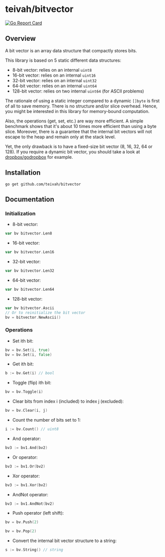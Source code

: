# teivah/bitvector

[![Go Report Card](https://goreportcard.com/badge/github.com/teivah/bitvector)](https://goreportcard.com/report/github.com/teivah/bitvector)

## Overview

A bit vector is an array data structure that compactly stores bits.

This library is based on 5 static different data structures:
* 8-bit vector: relies on an internal `uint8`
* 16-bit vector: relies on an internal `uint16`
* 32-bit vector: relies on an internal `uint32`
* 64-bit vector: relies on an internal `uint64`
* 128-bit vector: relies on two internal `uint64` (for ASCII problems)

The rationale of using a static integer compared to a dynamic `[]byte` is first of all to save memory.
There is no structure and/or slice overhead.
Hence, you might be interested in this library for memory-bound computation.

Also, the operations (get, set, etc.) are way more efficient. 
A simple benchmark shows that it's about 10 times more efficient than using a byte slice.
Moreover, there is a guarantee that the internal bit vectors will not escape to the heap and remain only at the stack level.

Yet, the only drawback is to have a fixed-size bit vector (8, 16, 32, 64 or 128). If you require a dynamic bit vector, you should take a look at [dropbox/godropbox](https://github.com/dropbox/godropbox/tree/master/container/bitvector) for example.

## Installation

```
go get github.com/teivah/bitvector
```

## Documentation

### Initialization

* 8-bit vector: 

```go
var bv bitvector.Len8
```

* 16-bit vector: 

```go
var bv bitvector.Len16
```

* 32-bit vector: 

```go
var bv bitvector.Len32
```

* 64-bit vector: 

```go
var bv bitvector.Len64
```

* 128-bit vector: 

```go
var bv bitvector.Ascii
// Or to reinitialize the bit vector
bv = bitvector.NewAscii()
```

### Operations

* Set ith bit:

```go
bv = bv.Set(i, true)
bv = bv.Set(i, false)
```

* Get ith bit:

```go
b := bv.Get(i) // bool
```

* Toggle (flip) ith bit:

```go
bv = bv.Toggle(i)
```

* Clear bits from index i (included) to index j (excluded):

```go
bv = bv.Clear(i, j)
```

* Count the number of bits set to 1:

```go
i := bv.Count() // uint8
```

* And operator:

```go
bv3 := bv1.And(bv2)
```

* Or operator:

```go
bv3 := bv1.Or(bv2)
```

* Xor operator:

```go
bv3 := bv1.Xor(bv2)
```

* AndNot operator:

```go
bv3 := bv1.AndNot(bv2)
```

* Push operator (left shift):

```go
bv = bv.Push(2)
```


```go
bv = bv.Pop(2)
```

* Convert the internal bit vector structure to a string:

```go
s := bv.String() // string
```